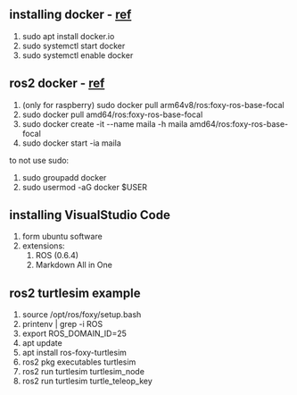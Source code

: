 ## installing docker - [ref](https://phoenixnap.com/kb/how-to-install-docker-on-ubuntu-18-04)
 
1. sudo apt install docker.io
1. sudo systemctl start docker
1. sudo systemctl enable docker

## ros2 docker - [ref](https://discourse.ros.org/t/announcing-ros-foxy-docker-images-availability/14511)

1. (only for raspberry) sudo docker pull arm64v8/ros:foxy-ros-base-focal
2. sudo docker pull amd64/ros:foxy-ros-base-focal
3. sudo docker create -it --name maila -h maila amd64/ros:foxy-ros-base-focal
4. sudo docker start -ia maila

to not use sudo:
1. sudo groupadd docker
1. sudo usermod -aG docker $USER

 

## installing VisualStudio Code

1. form ubuntu software
2. extensions:
   1. ROS (0.6.4)
   2. Markdown All in One

## ros2 turtlesim example

1. source /opt/ros/foxy/setup.bash
2. printenv | grep -i ROS
3. export ROS_DOMAIN_ID=25
4. apt update
5. apt install ros-foxy-turtlesim
6. ros2 pkg executables turtlesim
7. ros2 run turtlesim turtlesim_node
8. ros2 run turtlesim turtle_teleop_key